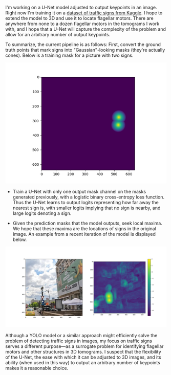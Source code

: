 I'm working on a U-Net model adjusted to output keypoints in an image. Right now I'm training it on a [dataset of traffic signs from Kaggle](https://www.kaggle.com/datasets/raduoprea/traffic-signs). I hope to extend the model to 3D and use it to locate flagellar motors. There are anywhere from none to a dozen flagellar motors in the tomograms I work with, and I hope that a U-Net will capture the complexity of the problem and allow for an arbitrary number of output keypoints.

To summarize, the current pipeline is as follows:
First, convert the ground truth points that mark signs into "Gaussian"-looking masks (they're actually cones). Below is a training mask for a picture with two signs.

![An example mask](example_mask.png)

- Train a U-Net with only one output mask channel on the masks generated previously, with a logistic binary cross-entropy loss function. Thus the U-Net learns to output logits representing how far away the nearest sign is, with smaller logits implying that no sign is nearby, and large logits denoting a sign.

- Given the prediction masks that the model outputs, seek local maxima. We hope that these maxima are the locations of signs in the original image. An example from a recent iteration of the model is displayed below.

![An example prediction](example_model_eval.png)

Although a YOLO model or a similar approach might efficiently solve the problem of detecting traffic signs in images, my focus on traffic signs serves a different purpose&mdash;as a surrogate problem for identifying flagellar motors and other structures in 3D tomograms. I suspect that the flexibility of the U-Net, the ease with which it can be adjusted to 3D images, and its ability (when used in this way) to output an arbitrary number of keypoints makes it a reasonable choice.